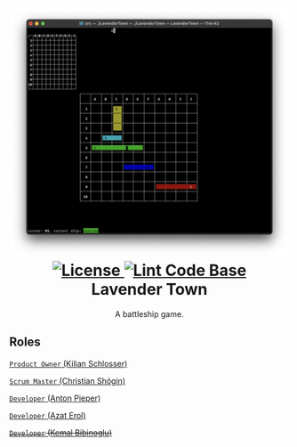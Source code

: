 <h1 align="center">
    <img src="game.png" width="600px"/>
    <br/>
    <a href="LICENSE">
        <img alt="License" src="https://img.shields.io/github/license/AntonPieper/LavenderTown">
    </a>
    <a href="https://github.com/marketplace/actions/super-linter">
    <img alt="Lint Code Base" src="https://github.com/AntonPieper/LavenderTown/workflows/Lint%20Code%20Base/badge.svg"/>
    </a>
    <br/>
    Lavender Town
</h1>
<p align="center">
    A battleship game.
</p>

## Roles

[`Product Owner` (Kilian Schlosser)](https://github.com/Firnin)

[`Scrum Master` (Christian Shögin)](https://github.com/ChristianSchoegin)

[`Developer` (Anton Pieper)](https://github.com/AntonPieper)

[`Developer` (Azat Erol)](https://github.com/4zatero7)

~~[`Developer` (Kemal Bibinoglu)](https://github.com/Kemaleb98)~~

